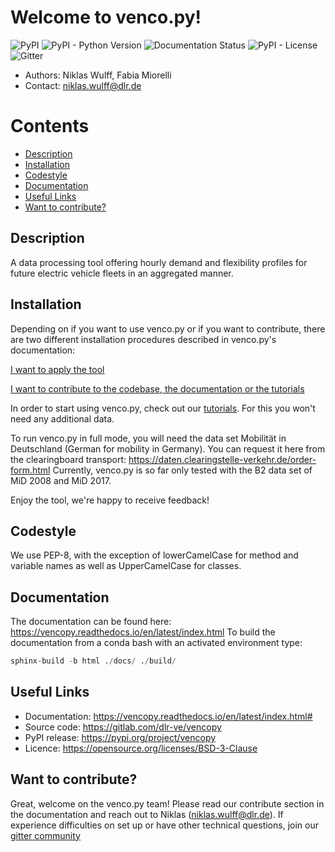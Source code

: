 # Welcome to venco.py!

![PyPI](https://img.shields.io/pypi/v/vencopy)
![PyPI - Python Version](https://img.shields.io/pypi/pyversions/vencopy)
![Documentation Status](https://readthedocs.org/projects/vencopy/badge/?version=latest)
![PyPI - License](https://img.shields.io/pypi/l/vencopy)
![Gitter](https://img.shields.io/badge/chat-on%20Gitter-blue?color=%23009d94&link=https%3A%2F%2Fapp.gitter.im%2F%23%2Froom%2F%23vencopy_community%3Agitter.im)

- Authors: Niklas Wulff, Fabia Miorelli
- Contact: niklas.wulff@dlr.de

# Contents

- [Description](#description)
- [Installation](#installation)
- [Codestyle](#codestyle)
- [Documentation](#documentation)
- [Useful Links](#useful-links)
- [Want to contribute?](#want-to-contribute)

## Description

A data processing tool offering hourly demand and flexibility profiles for future electric vehicle fleets in an aggregated manner.

## Installation

Depending on if you want to use venco.py or if you want to contribute, there are
two different installation procedures described in venco.py's documentation:

[I want to apply the tool](https://vencopy.readthedocs.io/en/latest/gettingstarted/installation.html#installation-for-users)

[I want to contribute to the codebase, the documentation or the tutorials](https://vencopy.readthedocs.io/en/latest/gettingstarted/installation.html#installation-for-developers)

In order to start using venco.py, check out our [tutorials](https://vencopy.readthedocs.io/en/latest/gettingstarted/start.html#getting-started-and-tutorials). For this you won't need any additional data.

To run venco.py in full mode, you will need the data set Mobilität in Deutschland (German for mobility in Germany). You
can request it here from the clearingboard transport: https://daten.clearingstelle-verkehr.de/order-form.html Currently,
venco.py is so far only tested with the B2 data set of MiD 2008 and MiD 2017.

Enjoy the tool, we're happy to receive feedback!

## Codestyle

We use PEP-8, with the exception of lowerCamelCase for method and variable names as well as UpperCamelCase for classes.

## Documentation

The documentation can be found here: https://vencopy.readthedocs.io/en/latest/index.html
To build the documentation from a conda bash with an activated environment type:

```python
sphinx-build -b html ./docs/ ./build/
```

## Useful Links

- Documentation: https://vencopy.readthedocs.io/en/latest/index.html#
- Source code: https://gitlab.com/dlr-ve/vencopy
- PyPI release: https://pypi.org/project/vencopy
- Licence: https://opensource.org/licenses/BSD-3-Clause

## Want to contribute?

Great, welcome on the venco.py team! Please read our contribute section in the documentation and reach out to Niklas
(niklas.wulff@dlr.de). If experience difficulties on set up or have other technical questions, join our
[gitter community](https://gitter.im/vencopy/community)

